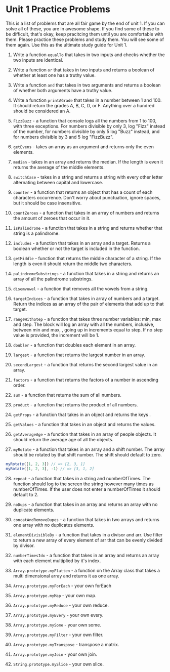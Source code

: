 # Unit 1 Practice Problems

This is a list of problems that are all fair game by the end of unit 1. If you can solve all of these, you are in awesome shape. If you 
find some of these to be difficult, that's okay, keep pracitcing them until you are comfortable with them. 
Please practice these problems and study them. You will see some of them again. Use this as the ultimate study guide for Unit 1.


1. Write a function `equalTo` that takes in two inputs and checks whether the two
inputs are identical.

2. Write a function `or` that takes in two inputs and returns a boolean of whether at least one has a truthy value.

3. Write a function `and` that takes in two arguments and returns a boolean of whether both arguments have a truthy value.

4. Write a function `printAGrade` that takes in a number between 1 and 100. It should return the grades A, B, C, D, or F. Anything over a hundred should be considered an A.

5. `FizzBuzz` - a function that console logs  all the numbers from 1 to 100, with three exceptions. For numbers divisible by only 3, log "Fizz" instead of the number, for numbers divisible by only 5 log "Buzz" instead, and for numbers divisible by 3 and 5 log "FizzBuzz".

6. `getEvens` - takes an array as an argument and returns only the even elements.

7. `median` - takes in an array and returns the median. If the length is even it returns the average of the middle elements.

8. `switchCase` - takes in a string and returns a string with every other letter alternating between capital and lowercase.

9. `counter` -  a function that returns an object that has a count of each characters occurrence. Don't worry about punctuation, ignore spaces, but it should be case insensitive.

10. `countZeroes` - a function that takes in an array of numbers and returns the amount of zeroes that occur in it.

11. `isPalindrome` - a function that takes in a string and returns whether that string is a palindrome.

12. `includes` - a function that takes in an array and a target. Returns a boolean whether or not the target is included in the function.

13. `getMiddle` - function that returns the middle character of a string. If the length is even it should return the middle two characters.

14. `palindromeSubstrings` - a function that takes in a string and returns an array of all the palindrome substrings.

15. `disemvowel` - a function that removes all the vowels from a string.

16. `targetIndices` - a function that takes in array of numbers and a target. Return the indices as an array of the pair of elements that add up to that target.

17. `rangeWithStep` - a function that takes three number variables: min, max and step. The block will log an array with all the numbers, inclusive, between min and max, , going up in increments equal to step. If no step value is provided, the increment will be 1.

18. `doubler` - a function that doubles each element in an array.

19. `largest` - a function that returns the largest number in an array.

20. `secondLargest` - a function that returns the second largest value in an array.

21. `factors` - a function that returns the factors of a number in ascending order.

22. `sum` - a function that returns the sum of all numbers.

23. `product` - a function that returns the product of all numbers.

24. `getProps` - a function that takes in an object and returns the keys .

25. `getValues` - a function that takes in an object and returns the values.

26. `getAverageAge` - a function that takes in an array of people objects. It should return the average age of all the objects.

27. `myRotate` - a function that takes in an array and a shift number. The array should be rotated by that shift number. The shift should default to zero.

``` js
myRotate([1, 2, 3]) // => [2, 3, 1]
myRotate([1, 2, 3], -1) // => [3, 1, 2]

```

28. `repeat` - a function that takes in a string and numberOfTimes. The function should log to the screen the string however many times as numberOfTimes. If the user does not enter a numberOfTimes it should default to 2.

29. `noDups` - a function that takes in an array and returns an array with no duplicate elements.

30. `concatAndRemoveDupes` - a function that takes in two arrays and returns one array with no duplicates elements.

31. `elementDivisibleBy` - a function that takes in a divisor and arr. Use filter to return a new array of every element of arr that can be evenly divided by divisor.

32. `numberTimesIdx` - a function that takes in an array and returns an array with each element multiplied by it's index.

33. `Array.prototype.myFlatten` - a function on the Array class that takes a multi dimensional array and returns it as one array.

34.  `Array.prototype.myForEach` - your own forEach

35. `Array.prototype.myMap` - your own map.

36. `Array.prototype.myReduce` - your own reduce.

37. `Array.prototype.myEvery` - your own every.

38. `Array.prototype.mySome` - your own some.

39. `Array.prototype.myFilter` - your own filter.

40. `Array.prototype.myTranspose` - transpose a matrix.

41. `Array.prototype.myJoin` - your own join.

42. `String.prototype.mySlice` - your own slice.













<!-- corey -->
